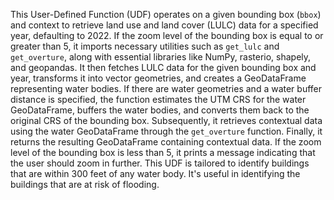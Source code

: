 This User-Defined Function (UDF) operates on a given bounding box (`bbox`) and context to retrieve land use and land cover (LULC) data for a specified year, defaulting to 2022. If the zoom level of the bounding box is equal to or greater than 5, it imports necessary utilities such as `get_lulc` and `get_overture`, along with essential libraries like NumPy, rasterio, shapely, and geopandas. 
It then fetches LULC data for the given bounding box and year, transforms it into vector geometries, and creates a GeoDataFrame representing water bodies. If there are water geometries and a water buffer distance is specified, the function estimates the UTM CRS for the water GeoDataFrame, buffers the water bodies, and converts them back to the original CRS of the bounding box. 
Subsequently, it retrieves contextual data using the water GeoDataFrame through the `get_overture` function. Finally, it returns the resulting GeoDataFrame containing contextual data. If the zoom level of the bounding box is less than 5, it prints a message indicating that the user should zoom in further. 
This UDF is tailored to identify buildings that are within 300 feet of any water body. It's useful in identifying the buildings that are at risk of flooding. 
